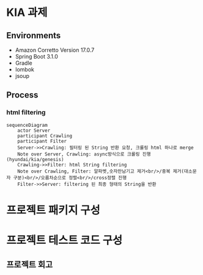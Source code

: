 # KIA 과제

## Environments
* Amazon Corretto Version 17.0.7
* Spring Boot 3.1.0
* Gradle
* lombok
* jsoup

## Process
### html filtering
```mermaid
sequenceDiagram
    actor Server
    participant Crawling
    participant Filter
    Server->>Crawling: 필터링 된 String 반환 요청, 크롤링 html 하나로 merge
    Note over Server, Crawling: async방식으로 크롤링 진행(hyundai/kia/genesis)  
    Crawling->>Filter: html String filtering
    Note over Crawling, Filter: 알파벳,숫자만남기고 제거<br/>/중복 제거(대소문자 구분)<br/>/오름차순으로 정렬<br/>/cross정렬 진행
    Filter->>Server: filtering 된 최종 형태의 String을 반환
```
# 프로젝트 패키지 구성


# 프로젝트 테스트 코드 구성 

## 프로젝트 회고
